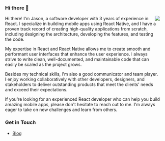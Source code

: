 ### Hi there 👋

<img align="right" src="https://github-readme-stats.vercel.app/api?username=bhaltair&show_icons=true&icon_color=0366d6&text_color=24292e&bg_color=ffffff&hide_title=true" />

Hi there! I'm Jason, a software developer with 3 years of experience in React. I specialize in building mobile apps using React Native, and I have a proven track record of creating high-quality applications from scratch, including designing the architecture, developing the features, and testing the code.

My expertise in React and React Native allows me to create smooth and performant user interfaces that enhance the user experience. I always strive to write clean, well-documented, and maintainable code that can easily be scaled as the project grows.

Besides my technical skills, I'm also a good communicator and team player. I enjoy working collaboratively with other developers, designers, and stakeholders to deliver outstanding products that meet the clients' needs and exceed their expectations.

If you're looking for an experienced React developer who can help you build amazing mobile apps, please don't hesitate to reach out to me. I'm always eager to take on new challenges and learn from others.

### Get in Touch
- [Blog](https://www.yuque.com/u3641)

<!--
**bhaltair/bhaltair** is a ✨ _special_ ✨ repository because its `README.md` (this file) appears on your GitHub profile.

Here are some ideas to get you started:

- 🔭 I’m currently working on ...
- 🌱 I’m currently learning ...
- 👯 I’m looking to collaborate on ...
- 🤔 I’m looking for help with ...
- 💬 Ask me about ...
- 📫 How to reach me: ...
- 😄 Pronouns: ...
- ⚡ Fun fact: ...
-->

<!-- 
[![Page Views Count](https://badges.toozhao.com/badges/01EH14PJ2CNYARC29FF4BY4C56/green.svg)](https://badges.toozhao.com/badges/01EH14PJ2CNYARC29FF4BY4C56/green.svg "Get your own page views count badge on badges.toozhao.com") -->
